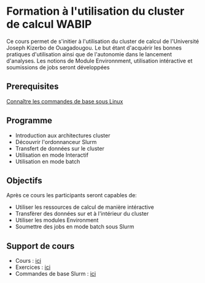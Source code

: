 # Formation à l'utilisation du cluster de calcul WABIP

Ce cours permet de s'initier à l'utilisation du cluster de calcul de l'Université Joseph Kizerbo de Ouagadougou. Le but étant d'acquérir les bonnes pratiques d'utilisation ainsi que de l'autonomie dans le lancement d'analyses. Les notions de Module Environnment, utilisation intéractive et soumissions de jobs seront développées

## Prerequisites
[Connaître les commandes de base sous Linux](https://github.com/Ezechiel-Tibiri/GNU-LINUX/blob/main/cmd_linux.md)

## Programme
* Introduction aux architectures cluster
* Découvrir l'ordonnanceur Slurm
* Transfert de données sur le cluster
* Utilisation en mode Interactif
* Utilisation en mode batch

## Objectifs
Après ce cours les participants seront capables de:
* Utiliser les ressources de calcul de manière intéractive
* Transfèrer des données sur et à l'intérieur du cluster
* Utiliser les modules Environment
* Soumettre des jobs en mode batch sous Slurm

## Support de cours
* Cours : [ici](https://github.com/Ezechiel-Tibiri/Utilisation-HPC/blob/main/HPC_Ouaga.pdf)
* Exercices : [ici]()
* Commandes de base Slurm : [ici]()
